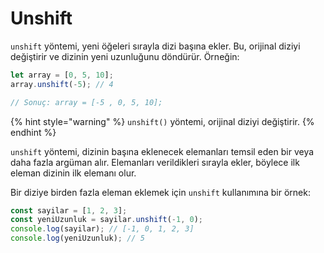 # Unshift

`unshift` yöntemi, yeni öğeleri sırayla dizi başına ekler. Bu, orijinal diziyi değiştirir ve dizinin yeni uzunluğunu döndürür. Örneğin:

```javascript
let array = [0, 5, 10];
array.unshift(-5); // 4

// Sonuç: array = [-5 , 0, 5, 10];
```

{% hint style="warning" %}
`unshift()` yöntemi, orijinal diziyi değiştirir.
{% endhint %}

`unshift` yöntemi, dizinin başına eklenecek elemanları temsil eden bir veya daha fazla argüman alır. Elemanları verildikleri sırayla ekler, böylece ilk eleman dizinin ilk elemanı olur.

Bir diziye birden fazla eleman eklemek için `unshift` kullanımına bir örnek:

```javascript
const sayilar = [1, 2, 3];
const yeniUzunluk = sayilar.unshift(-1, 0);
console.log(sayilar); // [-1, 0, 1, 2, 3]
console.log(yeniUzunluk); // 5
```
